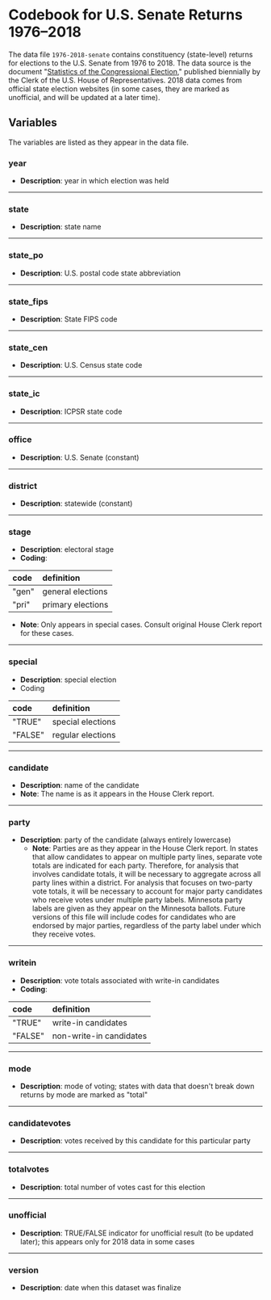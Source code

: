 # Codebook for U.S. Senate Returns 1976–2018

The data file `1976-2018-senate` contains constituency (state-level) returns for elections to the U.S. Senate from 1976 to 2018.  The data source is the document "[Statistics of the Congressional Election](http://history.house.gov/Institution/Election-Statistics/Election-Statistics/)," published biennially by the Clerk of the U.S. House of Representatives. 2018 data comes from official state election websites (in some cases, they are marked as unofficial, and will be updated at a later time).

## Variables
The variables are listed as they appear in the data file.  

### year
 - **Description**: year in which election was held

---------------

### state
 - **Description**: state name

 ---------------

### state_po
 - **Description**: U.S. postal code state abbreviation

 ---------------

### state_fips
 - **Description**: State FIPS code

----------------

### state_cen
 - **Description**: U.S. Census state code

 ---------------

### state_ic
 - **Description**: ICPSR state code

 ---------------

### office
- **Description**: U.S. Senate (constant)

---------------

### district
 - **Description**: statewide (constant)

---------------

### stage
 - **Description**: electoral stage
 - **Coding**:

| code | definition |
|:---|:---|
| "gen" | general elections |
| "pri" | primary elections |

 - **Note**: Only appears in special cases. Consult original House Clerk report for these cases.

----------------

### special
- **Description**: special election
- Coding  

| code | definition |
|:---|:---|
| "TRUE" | special elections |
| "FALSE" | regular elections |

----------------

### candidate
  - **Description**: name of the candidate
  - **Note**: The name is as it appears in the House Clerk report.

----------------

### party
- **Description**: party of the candidate (always entirely lowercase)
  - **Note**: Parties are as they appear in the House Clerk report.  In states that allow candidates to appear on multiple party lines, separate vote totals are indicated for each party.  Therefore, for analysis that involves candidate totals, it will be necessary to aggregate across all party lines within a district.  For analysis that focuses on two-party vote totals, it will be necessary to account for major party candidates who receive votes under multiple party labels. Minnesota party labels are given as they appear on the Minnesota ballots. Future versions of this file will include codes for candidates who are endorsed by major parties, regardless of the party label under which they receive votes.

----------------

### writein
- **Description**: vote totals associated with write-in candidates
- **Coding**:

| code | definition |
|:---|:---|
| "TRUE" | write-in candidates |
| "FALSE" | non-write-in candidates |

-----------------

### mode
- **Description**: mode of voting; states with data that doesn't break down returns by mode are marked as "total"

----------------

### candidatevotes
 - **Description**: votes received by this candidate for this particular party

----------------

### totalvotes
 - **Description**: total number of votes cast for this election

 ----------------

### unofficial
- **Description**: TRUE/FALSE indicator for unofficial result (to be updated later); this appears only for 2018 data in some cases

----------------

### version  
- **Description**: date when this dataset was finalize
